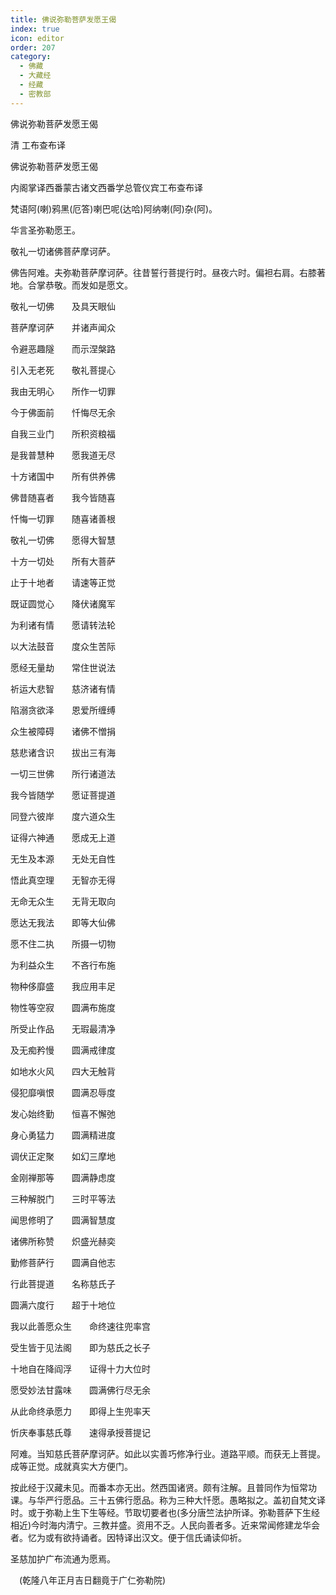 ```yaml
---
title: 佛说弥勒菩萨发愿王偈
index: true
icon: editor
order: 207
category:
  - 佛藏
  - 大藏经
  - 经藏
  - 密教部
---
```


  佛说弥勒菩萨发愿王偈  

清 工布查布译  

佛说弥勒菩萨发愿王偈  

内阁掌译西番蒙古诸文西番学总管仪宾工布查布译  

梵语阿(喇)鸦黑(厄答)喇巴呢(达哈)阿纳喇(阿)杂(阿)。  

华言圣弥勒愿王。  

敬礼一切诸佛菩萨摩诃萨。  

佛告阿难。夫弥勒菩萨摩诃萨。往昔誓行菩提行时。昼夜六时。偏袒右肩。右膝著地。合掌恭敬。而发如是愿文。  

敬礼一切佛　　及具天眼仙  

菩萨摩诃萨　　并诸声闻众  

令避恶趣隧　　而示涅槃路  

引入无老死　　敬礼菩提心  

我由无明心　　所作一切罪  

今于佛面前　　忏悔尽无余  

自我三业门　　所积资粮福  

是我普慧种　　愿我道无尽  

十方诸国中　　所有供养佛  

佛昔随喜者　　我今皆随喜  

忏悔一切罪　　随喜诸善根  

敬礼一切佛　　愿得大智慧  

十方一切处　　所有大菩萨  

止于十地者　　请速等正觉  

既证圆觉心　　降伏诸魔军  

为利诸有情　　愿请转法轮  

以大法鼓音　　度众生苦际  

愿经无量劫　　常住世说法  

祈运大悲智　　慈济诸有情  

陷溺贪欲泽　　恩爱所缠缚  

众生被障碍　　诸佛不憎捐  

慈悲诸含识　　拔出三有海  

一切三世佛　　所行诸道法  

我今皆随学　　愿证菩提道  

同登六彼岸　　度六道众生  

证得六神通　　愿成无上道  

无生及本源　　无处无自性  

悟此真空理　　无智亦无得  

无命无众生　　无背无取向  

愿达无我法　　即等大仙佛  

愿不住二执　　所摄一切物  

为利益众生　　不吝行布施  

物种侈靡盛　　我应用丰足  

物性等空寂　　圆满布施度  

所受止作品　　无瑕最清净  

及无痴矜慢　　圆满戒律度  

如地水火风　　四大无触背  

侵犯靡嗔恨　　圆满忍辱度  

发心始终勤　　恒喜不懈弛  

身心勇猛力　　圆满精进度  

调伏正定聚　　如幻三摩地  

金刚禅那等　　圆满静虑度  

三种解脱门　　三时平等法  

闻思修明了　　圆满智慧度  

诸佛所称赞　　炽盛光赫奕  

勤修菩萨行　　圆满自他志  

行此菩提道　　名称慈氏子  

圆满六度行　　超于十地位  

我以此善愿众生　　命终速往兜率宫  

受生皆于见法阁　　即为慈氏之长子  

十地自在降阎浮　　证得十力大位时  

愿受妙法甘露味　　圆满佛行尽无余  

从此命终承愿力　　即得上生兜率天  

忻庆奉事慈氏尊　　速得承授菩提记  

阿难。当知慈氏菩萨摩诃萨。如此以实善巧修净行业。道路平顺。而获无上菩提。成等正觉。成就真实大方便门。  

按此经于汉藏未见。而番本亦无出。然西国诸贤。颇有注解。且普同作为恒常功课。与华严行愿品。三十五佛行愿品。称为三种大忏愿。愚略拟之。盖初自梵文译时。或于弥勒上生下生等经。节取切要者也(多分唐竺法护所译。弥勒菩萨下生经相近)今时海内清宁。三教并盛。资用不乏。人民向善者多。近来常闻修建龙华会者。忆为或有欲持诵者。因特译出汉文。便于信氏诵读仰祈。  

圣慈加护广布流通为愿焉。  

　(乾隆八年正月吉日翻竟于广仁弥勒院)  
